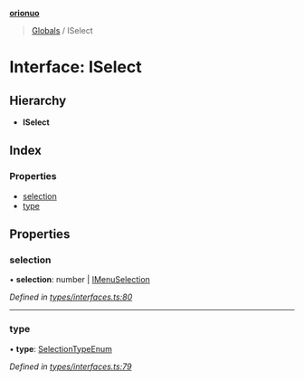 **[orionuo](../README.md)**

> [Globals](../globals.md) / ISelect

# Interface: ISelect

## Hierarchy

* **ISelect**

## Index

### Properties

* [selection](iselect.md#selection)
* [type](iselect.md#type)

## Properties

### selection

•  **selection**: number \| [IMenuSelection](imenuselection.md)

*Defined in [types/interfaces.ts:80](https://github.com/msviha/orionuo/blob/253f44f/src/types/interfaces.ts#L80)*

___

### type

•  **type**: [SelectionTypeEnum](../enums/selectiontypeenum.md)

*Defined in [types/interfaces.ts:79](https://github.com/msviha/orionuo/blob/253f44f/src/types/interfaces.ts#L79)*
